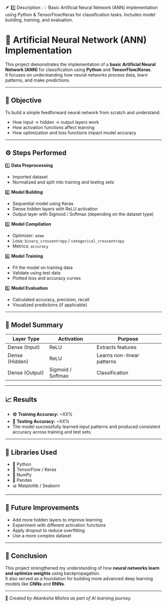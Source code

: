 🪶 1️⃣ Description :
💡 Basic Artificial Neural Network (ANN) implementation using Python & TensorFlow/Keras for classification tasks. Includes model building, training, and evaluation.

# 🔹 Artificial Neural Network (ANN) Implementation

This project demonstrates the implementation of a **basic Artificial Neural Network (ANN)** for classification using **Python** and **TensorFlow/Keras**.  
It focuses on understanding how neural networks process data, learn patterns, and make predictions.

---

## 🧠 Objective
To build a simple feedforward neural network from scratch and understand:
- How input → hidden → output layers work  
- How activation functions affect learning  
- How optimization and loss functions impact model accuracy

---

## ⚙️ Steps Performed

1️⃣ **Data Preprocessing**
- Imported dataset  
- Normalized and split into training and testing sets  

2️⃣ **Model Building**
- Sequential model using Keras  
- Dense hidden layers with ReLU activation  
- Output layer with Sigmoid / Softmax (depending on the dataset type)  

3️⃣ **Model Compilation**
- Optimizer: `adam`  
- Loss: `binary_crossentropy` / `categorical_crossentropy`  
- Metrics: `accuracy`

4️⃣ **Model Training**
- Fit the model on training data  
- Validate using test data  
- Plotted loss and accuracy curves  

5️⃣ **Model Evaluation**
- Calculated accuracy, precision, recall  
- Visualized predictions (if applicable)

---

## 🧩 Model Summary

| Layer Type | Activation | Purpose |
|-------------|-------------|----------|
| Dense (Input) | ReLU | Extracts features |
| Dense (Hidden) | ReLU | Learns non-linear patterns |
| Dense (Output) | Sigmoid / Softmax | Classification |

---

## 📈 Results
- 🟢 **Training Accuracy:** ~XX%  
- 🔵 **Testing Accuracy:** ~XX%  
- The model successfully learned input patterns and produced consistent accuracy across training and test sets.

---

## 🧰 Libraries Used
- 🐍 Python  
- 🔸 TensorFlow / Keras  
- 🔹 NumPy  
- 🔹 Pandas  
- 📊 Matplotlib / Seaborn  

---

## 🔮 Future Improvements
- Add more hidden layers to improve learning  
- Experiment with different activation functions  
- Apply dropout to reduce overfitting  
- Use a more complex dataset  

---

## 🏁 Conclusion
This project strengthened my understanding of how **neural networks learn and optimize weights** using backpropagation.  
It also served as a foundation for building more advanced deep learning models like **CNNs** and **RNNs**.

---

📘 *Created by Akanksha Mishra as part of AI learning journey.*
